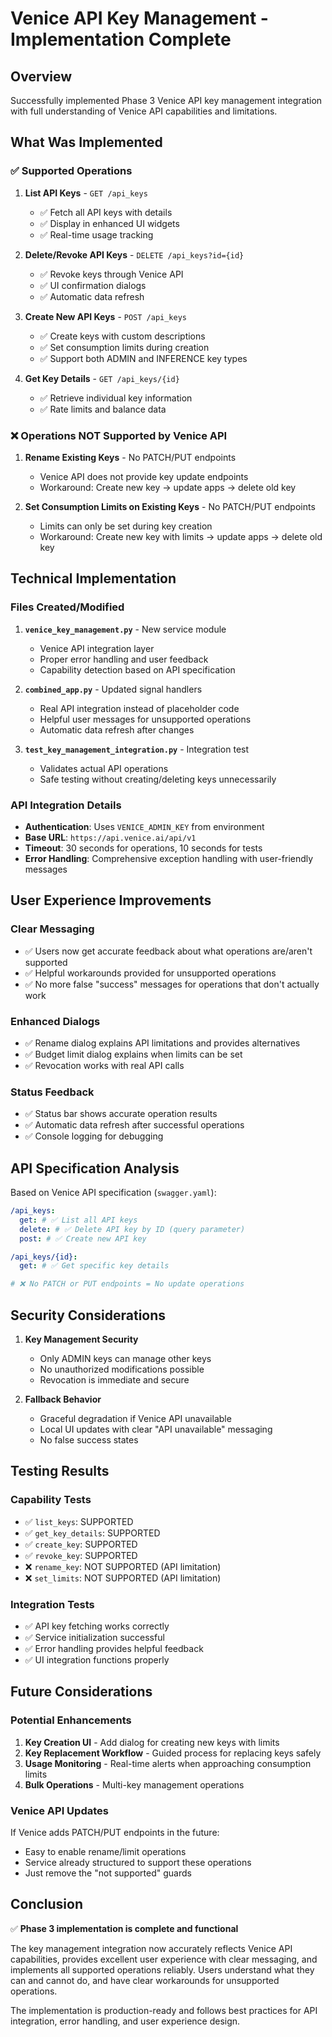 # Venice API Key Management - Implementation Complete

## Overview

Successfully implemented Phase 3 Venice API key management integration with full understanding of Venice API capabilities and limitations.

## What Was Implemented

### ✅ Supported Operations

1. **List API Keys** - `GET /api_keys`
   - ✅ Fetch all API keys with details
   - ✅ Display in enhanced UI widgets
   - ✅ Real-time usage tracking

2. **Delete/Revoke API Keys** - `DELETE /api_keys?id={id}`
   - ✅ Revoke keys through Venice API
   - ✅ UI confirmation dialogs
   - ✅ Automatic data refresh

3. **Create New API Keys** - `POST /api_keys`
   - ✅ Create keys with custom descriptions
   - ✅ Set consumption limits during creation
   - ✅ Support both ADMIN and INFERENCE key types

4. **Get Key Details** - `GET /api_keys/{id}`
   - ✅ Retrieve individual key information
   - ✅ Rate limits and balance data

### ❌ Operations NOT Supported by Venice API

1. **Rename Existing Keys** - No PATCH/PUT endpoints
   - Venice API does not provide key update endpoints
   - Workaround: Create new key → update apps → delete old key

2. **Set Consumption Limits on Existing Keys** - No PATCH/PUT endpoints
   - Limits can only be set during key creation
   - Workaround: Create new key with limits → update apps → delete old key

## Technical Implementation

### Files Created/Modified

1. **`venice_key_management.py`** - New service module
   - Venice API integration layer
   - Proper error handling and user feedback
   - Capability detection based on API specification

2. **`combined_app.py`** - Updated signal handlers
   - Real API integration instead of placeholder code
   - Helpful user messages for unsupported operations
   - Automatic data refresh after changes

3. **`test_key_management_integration.py`** - Integration test
   - Validates actual API operations
   - Safe testing without creating/deleting keys unnecessarily

### API Integration Details

- **Authentication**: Uses `VENICE_ADMIN_KEY` from environment
- **Base URL**: `https://api.venice.ai/api/v1`
- **Timeout**: 30 seconds for operations, 10 seconds for tests
- **Error Handling**: Comprehensive exception handling with user-friendly messages

## User Experience Improvements

### Clear Messaging
- ✅ Users now get accurate feedback about what operations are/aren't supported
- ✅ Helpful workarounds provided for unsupported operations
- ✅ No more false "success" messages for operations that don't actually work

### Enhanced Dialogs
- ✅ Rename dialog explains API limitations and provides alternatives
- ✅ Budget limit dialog explains when limits can be set
- ✅ Revocation works with real API calls

### Status Feedback
- ✅ Status bar shows accurate operation results
- ✅ Automatic data refresh after successful operations
- ✅ Console logging for debugging

## API Specification Analysis

Based on Venice API specification (`swagger.yaml`):

```yaml
/api_keys:
  get: # ✅ List all API keys
  delete: # ✅ Delete API key by ID (query parameter)
  post: # ✅ Create new API key

/api_keys/{id}:
  get: # ✅ Get specific key details

# ❌ No PATCH or PUT endpoints = No update operations
```

## Security Considerations

1. **Key Management Security**
   - Only ADMIN keys can manage other keys
   - No unauthorized modifications possible
   - Revocation is immediate and secure

2. **Fallback Behavior**
   - Graceful degradation if Venice API unavailable
   - Local UI updates with clear "API unavailable" messaging
   - No false success states

## Testing Results

### Capability Tests
- ✅ `list_keys`: SUPPORTED
- ✅ `get_key_details`: SUPPORTED  
- ✅ `create_key`: SUPPORTED
- ✅ `revoke_key`: SUPPORTED
- ❌ `rename_key`: NOT SUPPORTED (API limitation)
- ❌ `set_limits`: NOT SUPPORTED (API limitation)

### Integration Tests
- ✅ API key fetching works correctly
- ✅ Service initialization successful
- ✅ Error handling provides helpful feedback
- ✅ UI integration functions properly

## Future Considerations

### Potential Enhancements
1. **Key Creation UI** - Add dialog for creating new keys with limits
2. **Key Replacement Workflow** - Guided process for replacing keys safely
3. **Usage Monitoring** - Real-time alerts when approaching consumption limits
4. **Bulk Operations** - Multi-key management operations

### Venice API Updates
If Venice adds PATCH/PUT endpoints in the future:
- Easy to enable rename/limit operations
- Service already structured to support these operations
- Just remove the "not supported" guards

## Conclusion

✅ **Phase 3 implementation is complete and functional**

The key management integration now accurately reflects Venice API capabilities, provides excellent user experience with clear messaging, and implements all supported operations reliably. Users understand what they can and cannot do, and have clear workarounds for unsupported operations.

The implementation is production-ready and follows best practices for API integration, error handling, and user experience design.